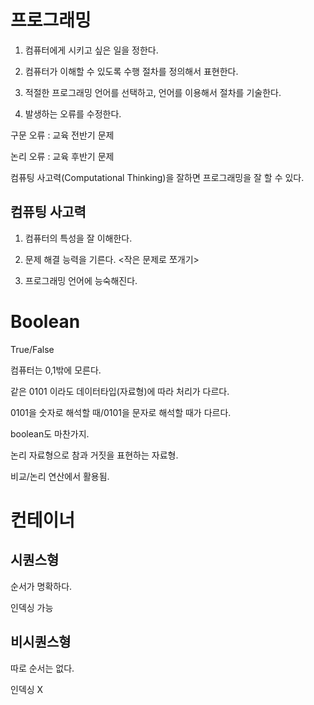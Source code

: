 # 프로그래밍

1. 컴퓨터에게 시키고 싶은 일을 정한다.

2. 컴퓨터가 이해할 수 있도록 수행 절차를 정의해서 표현한다.

3. 적절한 프로그래밍 언어를 선택하고, 언어를 이용해서 절차를 기술한다.

4. 발생하는 오류를 수정한다.

구문 오류 : 교육 전반기 문제 

논리 오류 : 교육 후반기 문제

컴퓨팅 사고력(Computational Thinking)을 잘하면 프로그래밍을 잘 할 수 있다.

## 컴퓨팅 사고력

1. 컴퓨터의 특성을 잘 이해한다.

2. 문제 해결 능력을 기른다. <작은 문제로 쪼개기>

3. 프로그래밍 언어에 능숙해진다.

# Boolean

True/False

컴퓨터는 0,1밖에 모른다.

같은 0101 이라도 데이터타입(자료형)에 따라 처리가 다르다.

0101을 숫자로 해석할 때/0101을 문자로 해석할 때가 다르다.

boolean도 마찬가지.

논리 자료형으로 참과 거짓을 표현하는 자료형.

비교/논리 연산에서 활용됨.



# 컨테이너

## 시퀀스형

순서가 명확하다.

인덱싱 가능

## 비시퀀스형

따로 순서는 없다.

인덱싱 X




